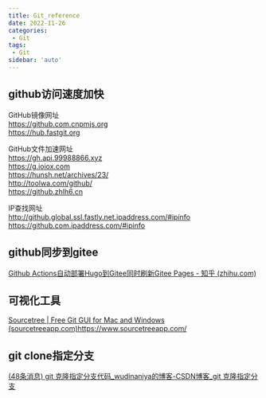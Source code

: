 ```yaml
---
title: Git_reference
date: 2022-11-26
categories:
 - Git
tags:
 - Git
sidebar: 'auto'
---
```


## github访问速度加快

GitHub镜像网址  
https://github.com.cnpmjs.org  
https://hub.fastgit.org  
  
GitHub文件加速网址  
https://gh.api.99988866.xyz  
https://g.ioiox.com  
https://hunsh.net/archives/23/  
http://toolwa.com/github/  
https://github.zhlh6.cn  
  
IP查找网址  
http://github.global.ssl.fastly.net.ipaddress.com/#ipinfo  
https://github.com.ipaddress.com/#ipinfo

## github同步到gitee

[Github Actions自动部署Hugo到Gitee同时刷新Gitee Pages - 知乎 (zhihu.com)](https://zhuanlan.zhihu.com/p/367339276)


## 可视化工具

[Sourcetree | Free Git GUI for Mac and Windows (sourcetreeapp.com)](https://www.sourcetreeapp.com/)https://www.sourcetreeapp.com/


## git clone指定分支
[(48条消息) git 克隆指定分支代码_wudinaniya的博客-CSDN博客_git 克隆指定分支](https://blog.csdn.net/wudinaniya/article/details/104125961)
